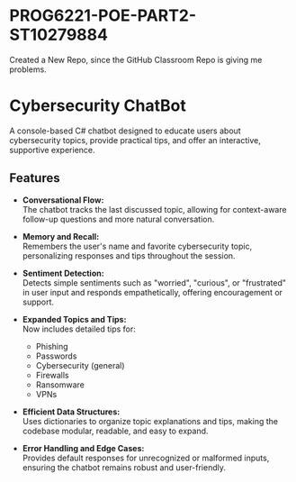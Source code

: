 # PROG6221-POE-PART2-ST10279884
Created a New Repo, since the GitHub Classroom Repo is giving me problems.
# Cybersecurity ChatBot

A console-based C# chatbot designed to educate users about cybersecurity topics, provide practical tips, and offer an interactive, supportive experience.

## Features

- **Conversational Flow:**  
  The chatbot tracks the last discussed topic, allowing for context-aware follow-up questions and more natural conversation.

- **Memory and Recall:**  
  Remembers the user's name and favorite cybersecurity topic, personalizing responses and tips throughout the session.

- **Sentiment Detection:**  
  Detects simple sentiments such as "worried", "curious", or "frustrated" in user input and responds empathetically, offering encouragement or support.

- **Expanded Topics and Tips:**  
  Now includes detailed tips for:
  - Phishing
  - Passwords
  - Cybersecurity (general)
  - Firewalls
  - Ransomware
  - VPNs

- **Efficient Data Structures:**  
  Uses dictionaries to organize topic explanations and tips, making the codebase modular, readable, and easy to expand.

- **Error Handling and Edge Cases:**  
 Provides default responses for unrecognized or malformed inputs, ensuring the chatbot remains robust and user-friendly.
